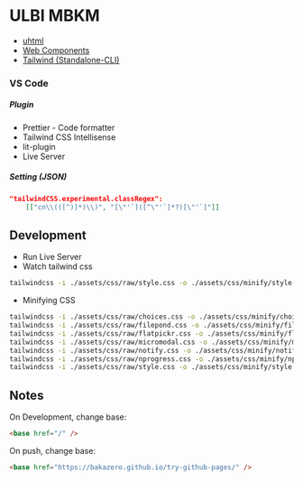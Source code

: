 # ULBI MBKM

- [uhtml](https://github.com/WebReflection/uhtml)
- [Web Components](https://developer.mozilla.org/en-US/docs/Web/API/Web_components)
- [Tailwind (Standalone-CLI)](https://tailwindcss.com/blog/standalone-cli)

### VS Code

##### Plugin

- Prettier - Code formatter
- Tailwind CSS Intellisense
- lit-plugin
- Live Server

##### Setting (JSON)

```json
"tailwindCSS.experimental.classRegex":
    [["cn\\(([^)]*)\\)", "[\"'`]([^\"'`]*?)[\"'`]"]]
```

## Development

- Run Live Server
- Watch tailwind css

```bash
tailwindcss -i ./assets/css/raw/style.css -o ./assets/css/minify/style.min.css --watch
```

- Minifying CSS

```bash
tailwindcss -i ./assets/css/raw/choices.css -o ./assets/css/minify/choices.min.css --minify
tailwindcss -i ./assets/css/raw/filepond.css -o ./assets/css/minify/filepond.min.css --minify
tailwindcss -i ./assets/css/raw/flatpickr.css -o ./assets/css/minify/flatpickr.min.css --minify
tailwindcss -i ./assets/css/raw/micromodal.css -o ./assets/css/minify/micromodal.min.css --minify
tailwindcss -i ./assets/css/raw/notify.css -o ./assets/css/minify/notify.min.css --minify
tailwindcss -i ./assets/css/raw/nprogress.css -o ./assets/css/minify/nprogress.min.css --minify
tailwindcss -i ./assets/css/raw/style.css -o ./assets/css/minify/style.min.css --minify
```

## Notes

On Development, change base:

```html
<base href="/" />
```

On push, change base:

```html
<base href="https://bakazero.github.io/try-github-pages/" />
```
